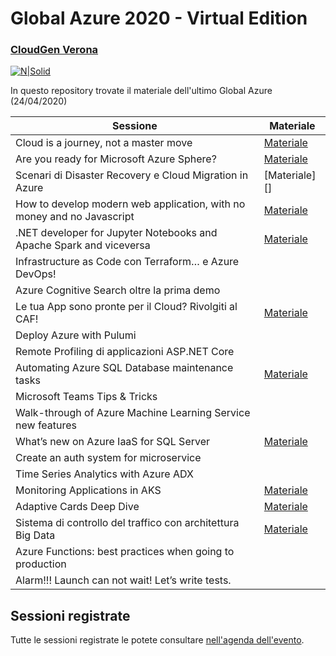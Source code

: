 # Global Azure 2020 - Virtual Edition
### [CloudGen Verona](http://cloudgen.it)

[![N|Solid](https://cloudgen.it/wp-content/uploads/2020/04/GlobalAzure-1-1536x864.png)](logo)

In questo repository trovate il materiale dell'ultimo Global Azure (24/04/2020)

| Sessione | Materiale |
| ------ | ------ |
| Cloud is a journey, not a master move | [Materiale][LinkPresentazioneIniziale] |
| Are you ready for Microsoft Azure Sphere? | [Materiale][LinkSphere] |
| Scenari di Disaster Recovery e Cloud Migration in Azure | [Materiale][] |
| How to develop modern web application, with no money and no Javascript | [Materiale][LinkNoMoney] |
| .NET developer for Jupyter Notebooks and Apache Spark and viceversa | [Materiale][LinkJupiter] |
| Infrastructure as Code con Terraform… e Azure DevOps! |  |
| Azure Cognitive Search oltre la prima demo |  |
| Le tua App sono pronte per il Cloud? Rivolgiti al CAF! | [Materiale][LinkCAF] |
| Deploy Azure with Pulumi |  |
| Remote Profiling di applicazioni ASP.NET Core |  |
| Automating Azure SQL Database maintenance tasks | [Materiale][LinkAKS] |
| Microsoft Teams Tips & Tricks |  |
| Walk-through of Azure Machine Learning Service new features |  |
| What’s new on Azure IaaS for SQL Server | [Materiale][LinkIaaSforSQL] |
| Create an auth system for microservice |   |
| Time Series Analytics with Azure ADX |  |
| Monitoring Applications in AKS | [Materiale][LinkAKS] |
| Adaptive Cards Deep Dive | [Materiale][LinkAdaptiveCard] |
| Sistema di controllo del traffico con architettura Big Data | [Materiale][LinkBigData] |
| Azure Functions: best practices when going to production |  |
| Alarm!!! Launch can not wait! Let’s write tests. |  |

   [LinkPresentazioneIniziale]: <https://github.com/anbened/PresentationsAndCodeSamples/blob/master/2020/GlobalAzure/Cloud_is_a_journey.pdf>
   [LinkNoMoney]: <https://www.slideshare.net/atosato86/how-to-develop-modern-web-application-with-no-money-and-no-javascript>
   [LinkSphere]: <https://www.slideshare.net/mircovanini1/are-you-ready-for-microsoft-azure-sphere>
   [LinkJupiter]: <https://www.slideshare.net/marco.parenzan/net-developer-for-jupyter-notebook-and-apache-spark-and-viceversa-232581234>
   [LinkTerraform]: <https://github.com/cloudgenverona/GlobalAzure2020/tree/master/Terraform>
   [LinkCAF]: <https://www.slideshare.net/dpcons/le-tue-app-sono-pronte-per-il-cloud-rivolgiti-al-caf>
   [LinkIaaSforSQL]: <https://github.com/cloudgenverona/GlobalAzure2020/tree/master/IaaSforSQL>
   [LinkAKS]: <https://www.slideshare.net/GiulianoLatini1/monitoring-applications-in-aks>
   [LinkAdaptiveCard]: <https://github.com/cloudgenverona/GlobalAzure2020/tree/master/AdaptiveCardsDeepDive>
   [LinkBigData]: <https://www.slideshare.net/marpoz/real-time-analytics-infrastructure-with-azure>

## Sessioni registrate
Tutte le sessioni registrate le potete consultare [nell'agenda dell'evento](https://cloudgen.it/global-azure-2020/).
